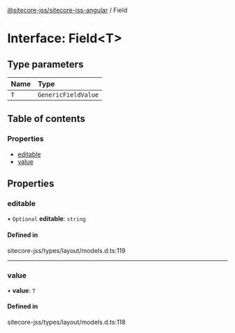 [@sitecore-jss/sitecore-jss-angular](../README.md) / Field

# Interface: Field<T\>

## Type parameters

| Name | Type |
| :------ | :------ |
| `T` | `GenericFieldValue` |

## Table of contents

### Properties

- [editable](Field.md#editable)
- [value](Field.md#value)

## Properties

### editable

• `Optional` **editable**: `string`

#### Defined in

sitecore-jss/types/layout/models.d.ts:119

___

### value

• **value**: `T`

#### Defined in

sitecore-jss/types/layout/models.d.ts:118
